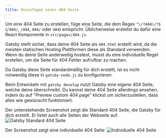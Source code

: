 ```yaml
---
title: Hinzufügen einer 404 Seite
---
```


Um eine 404 Seite zu erstellen, füge eine Seite, die dem Regex `^\/?404\/?$` (`/404/`, `/404`, `404/` oder `404`) entspricht. Üblicherweise erstellst du dafür eine React Komponente in `src/pages/404.js`.

Gatsby stellt sicher, dass deine 404 Seite als `404.html` erstellt wird, da die meisten statischen Hosting Plattformen diese als Standard verwenden. Wenn du deine Seite anderweitig hostest, musst du eine individuelle Regel erstellen, um die Seite für 404 Fehler aufrufbar zu machen.

Da Gatsby diese Seite standardmäßig für dich erstellt, ist es nicht notwendig diese in `gatsby-node.js` zu konfigurieren.

Beim Entwickeln mit `gatsby develop` nutzt Gatsby eine eigene 404 Seite, welche deine überschreibt. Du kannst deine 404 Seite allerdings ansehen, indem du auf "Preview custom 404 page" klickst um sicherzustellen, dass alles wie gewünscht funktioniert.

Der untenstehende Screenshot zeigt die Standard 404 Seite, die Gatsby für dich erstellt. Er listet auch alle Seiten der Webseite auf.
![Gatsby Standard 404 Seite](./images/gatsby-default-404.png)

Der Screenshot zeigt eine individuelle 404 Seite:
![Individuelle 404 Seite](./images/gatsby-custom-404.png)
